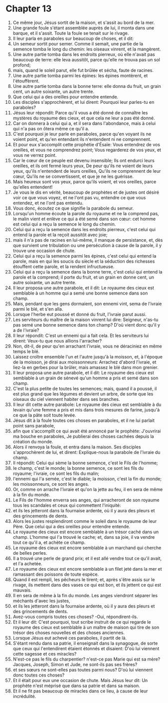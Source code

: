 # Chapter 13

1. Ce même jour, Jésus sortit de la maison, et s'assit au bord de la mer.
2. Une grande foule s'étant assemblée auprès de lui, il monta dans une barque, et il s'assit. Toute la foule se tenait sur le rivage.
3. Il leur parla en paraboles sur beaucoup de choses, et il dit:
4. Un semeur sortit pour semer. Comme il semait, une partie de la semence tomba le long du chemin: les oiseaux vinrent, et la mangèrent.
5. Une autre partie tomba dans les endroits pierreux, où elle n'avait pas beaucoup de terre: elle leva aussitôt, parce qu'elle ne trouva pas un sol profond;
6. mais, quand le soleil parut, elle fut brûlée et sécha, faute de racines.
7. Une autre partie tomba parmi les épines: les épines montèrent, et l'étouffèrent.
8. Une autre partie tomba dans la bonne terre: elle donna du fruit, un grain cent, un autre soixante, un autre trente.
9. Que celui qui a des oreilles pour entendre entende.
10. Les disciples s'approchèrent, et lui dirent: Pourquoi leur parles-tu en paraboles?
11. Jésus leur répondit: Parce qu'il vous a été donné de connaître les mystères du royaume des cieux, et que cela ne leur a pas été donné.
12. Car on donnera à celui qui a, et il sera dans l'abondance, mais à celui qui n'a pas on ôtera même ce qu'il a.
13. C'est pourquoi je leur parle en paraboles, parce qu'en voyant ils ne voient point, et qu'en entendant ils n'entendent ni ne comprennent.
14. Et pour eux s'accomplit cette prophétie d'Ésaïe: Vous entendrez de vos oreilles, et vous ne comprendrez point; Vous regarderez de vos yeux, et vous ne verrez point.
15. Car le cœur de ce peuple est devenu insensible; Ils ont endurci leurs oreilles, et ils ont fermé leurs yeux, De peur qu'ils ne voient de leurs yeux, qu'ils n'entendent de leurs oreilles, Qu'ils ne comprennent de leur cœur, Qu'ils ne se convertissent, et que je ne les guérisse.
16. Mais heureux sont vos yeux, parce qu'ils voient, et vos oreilles, parce qu'elles entendent!
17. Je vous le dis en vérité, beaucoup de prophètes et de justes ont désiré voir ce que vous voyez, et ne l'ont pas vu, entendre ce que vous entendez, et ne l'ont pas entendu.
18. Vous donc, écoutez ce que signifie la parabole du semeur.
19. Lorsqu'un homme écoute la parole du royaume et ne la comprend pas, le malin vient et enlève ce qui a été semé dans son cœur: cet homme est celui qui a reçu la semence le long du chemin.
20. Celui qui a reçu la semence dans les endroits pierreux, c'est celui qui entend la parole et la reçoit aussitôt avec joie;
21. mais il n'a pas de racines en lui-même, il manque de persistance, et, dès que survient une tribulation ou une persécution à cause de la parole, il y trouve une occasion de chute.
22. Celui qui a reçu la semence parmi les épines, c'est celui qui entend la parole, mais en qui les soucis du siècle et la séduction des richesses étouffent cette parole, et la rendent infructueuse.
23. Celui qui a reçu la semence dans la bonne terre, c'est celui qui entend la parole et la comprend; il porte du fruit, et un grain en donne cent, un autre soixante, un autre trente.
24. Il leur proposa une autre parabole, et il dit: Le royaume des cieux est semblable à un homme qui a semé une bonne semence dans son champ.
25. Mais, pendant que les gens dormaient, son ennemi vint, sema de l'ivraie parmi le blé, et s'en alla.
26. Lorsque l'herbe eut poussé et donné du fruit, l'ivraie parut aussi.
27. Les serviteurs du maître de la maison vinrent lui dire: Seigneur, n'as-tu pas semé une bonne semence dans ton champ? D'où vient donc qu'il y a de l'ivraie?
28. Il leur répondit: C'est un ennemi qui a fait cela. Et les serviteurs lui dirent: Veux-tu que nous allions l'arracher?
29. Non, dit-il, de peur qu'en arrachant l'ivraie, vous ne déraciniez en même temps le blé.
30. Laissez croître ensemble l'un et l'autre jusqu'à la moisson, et, à l'époque de la moisson, je dirai aux moissonneurs: Arrachez d'abord l'ivraie, et liez-la en gerbes pour la brûler, mais amassez le blé dans mon grenier.
31. Il leur proposa une autre parabole, et il dit: Le royaume des cieux est semblable à un grain de sénevé qu'un homme a pris et semé dans son champ.
32. C'est la plus petite de toutes les semences; mais, quand il a poussé, il est plus grand que les légumes et devient un arbre, de sorte que les oiseaux du ciel viennent habiter dans ses branches.
33. Il leur dit cette autre parabole: Le royaume des cieux est semblable à du levain qu'une femme a pris et mis dans trois mesures de farine, jusqu'à ce que la pâte soit toute levée.
34. Jésus dit à la foule toutes ces choses en paraboles, et il ne lui parlait point sans parabole,
35. afin que s'accomplît ce qui avait été annoncé par le prophète: J'ouvrirai ma bouche en paraboles, Je publierai des choses cachées depuis la création du monde.
36. Alors il renvoya la foule, et entra dans la maison. Ses disciples s'approchèrent de lui, et dirent: Explique-nous la parabole de l'ivraie du champ.
37. Il répondit: Celui qui sème la bonne semence, c'est le Fils de l'homme;
38. le champ, c'est le monde; la bonne semence, ce sont les fils du royaume; l'ivraie, ce sont les fils du malin;
39. l'ennemi qui l'a semée, c'est le diable; la moisson, c'est la fin du monde; les moissonneurs, ce sont les anges.
40. Or, comme on arrache l'ivraie et qu'on la jette au feu, il en sera de même à la fin du monde.
41. Le Fils de l'homme enverra ses anges, qui arracheront de son royaume tous les scandales et ceux qui commettent l'iniquité:
42. et ils les jetteront dans la fournaise ardente, où il y aura des pleurs et des grincements de dents.
43. Alors les justes resplendiront comme le soleil dans le royaume de leur Père. Que celui qui a des oreilles pour entendre entende.
44. Le royaume des cieux est encore semblable à un trésor caché dans un champ. L'homme qui l'a trouvé le cache; et, dans sa joie, il va vendre tout ce qu'il a, et achète ce champ.
45. Le royaume des cieux est encore semblable à un marchand qui cherche de belles perles.
46. Il a trouvé une perle de grand prix; et il est allé vendre tout ce qu'il avait, et l'a achetée.
47. Le royaume des cieux est encore semblable à un filet jeté dans la mer et ramassant des poissons de toute espèce.
48. Quand il est rempli, les pêcheurs le tirent; et, après s'être assis sur le rivage, ils mettent dans des vases ce qui est bon, et ils jettent ce qui est mauvais.
49. Il en sera de même à la fin du monde. Les anges viendront séparer les méchants d'avec les justes,
50. et ils les jetteront dans la fournaise ardente, où il y aura des pleurs et des grincements de dents.
51. Avez-vous compris toutes ces choses? -Oui, répondirent-ils.
52. Et il leur dit: C'est pourquoi, tout scribe instruit de ce qui regarde le royaume des cieux est semblable à un maître de maison qui tire de son trésor des choses nouvelles et des choses anciennes.
53. Lorsque Jésus eut achevé ces paraboles, il partit de là.
54. S'étant rendu dans sa patrie, il enseignait dans la synagogue, de sorte que ceux qui l'entendirent étaient étonnés et disaient: D'où lui viennent cette sagesse et ces miracles?
55. N'est-ce pas le fils du charpentier? n'est-ce pas Marie qui est sa mère? Jacques, Joseph, Simon et Jude, ne sont-ils pas ses frères?
56. et ses sœurs ne sont-elles pas toutes parmi nous? D'où lui viennent donc toutes ces choses?
57. Et il était pour eux une occasion de chute. Mais Jésus leur dit: Un prophète n'est méprisé que dans sa patrie et dans sa maison.
58. Et il ne fit pas beaucoup de miracles dans ce lieu, à cause de leur incrédulité.

